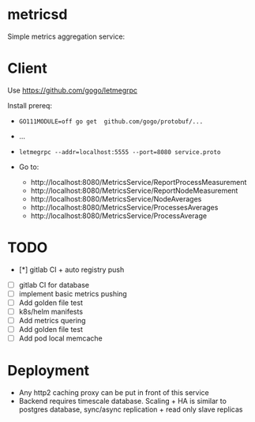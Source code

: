 # metricsd

Simple metrics aggregation service:


# Client

Use https://github.com/gogo/letmegrpc

Install prereq:
* `GO111MODULE=off go get  github.com/gogo/protobuf/...`
* ...

* `letmegrpc --addr=localhost:5555 --port=8080 service.proto `
* Go to:
    * http://localhost:8080/MetricsService/ReportProcessMeasurement
    * http://localhost:8080/MetricsService/ReportNodeMeasurement
    * http://localhost:8080/MetricsService/NodeAverages
    * http://localhost:8080/MetricsService/ProcessesAverages
    * http://localhost:8080/MetricsService/ProcessAverage

# TODO

* [*] gitlab CI + auto registry push
* [ ] gitlab CI for database
* [ ] implement basic metrics pushing
* [ ] Add golden file test
* [ ] k8s/helm manifests
* [ ] Add metrics quering
* [ ] Add golden file test
* [ ] Add pod local memcache

# Deployment

* Any http2 caching proxy can be put in front of this service
* Backend requires timescale database. Scaling + HA is similar to postgres database,
    sync/async replication + read only slave replicas

